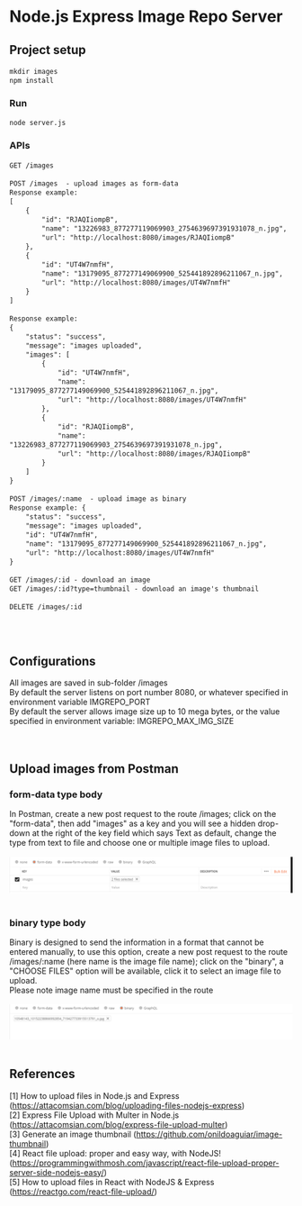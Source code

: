 # Node.js Express Image Repo Server

## Project setup
```
mkdir images
npm install
```

### Run
```
node server.js
```

### APIs
```
GET /images

POST /images  - upload images as form-data
Response example:
[
    {
        "id": "RJAQIiompB",
        "name": "13226983_877277119069903_2754639697391931078_n.jpg",
        "url": "http://localhost:8080/images/RJAQIiompB"
    },
    {
        "id": "UT4W7nmfH",
        "name": "13179095_877277149069900_525441892896211067_n.jpg",
        "url": "http://localhost:8080/images/UT4W7nmfH"
    }
]

Response example: 
{
    "status": "success",
    "message": "images uploaded",
    "images": [
        {
            "id": "UT4W7nmfH",
            "name": "13179095_877277149069900_525441892896211067_n.jpg",
            "url": "http://localhost:8080/images/UT4W7nmfH"
        },
        {
            "id": "RJAQIiompB",
            "name": "13226983_877277119069903_2754639697391931078_n.jpg",
            "url": "http://localhost:8080/images/RJAQIiompB"
        }
    ]
}

POST /images/:name  - upload image as binary
Response example: {
    "status": "success",
    "message": "images uploaded",
    "id": "UT4W7nmfH",
    "name": "13179095_877277149069900_525441892896211067_n.jpg",
    "url": "http://localhost:8080/images/UT4W7nmfH"
}

GET /images/:id - download an image
GET /images/:id?type=thumbnail - download an image's thumbnail

DELETE /images/:id
```
<br><br>

## Configurations
All images are saved in sub-folder /images<br>
By default the server listens on port number 8080, or whatever specified in environment variable IMGREPO_PORT<br>
By default the server allows image size up to 10 mega bytes, or the value specified in environment variable: IMGREPO_MAX_IMG_SIZE<br>
<br><br>
##  Upload images from Postman
### form-data type body
In Postman, create a new post request to the route /images; click on the "form-data", then add "images" as a key and you will see a hidden drop-down at the right of the key field which says Text as default,  change the type from text to file and choose one or multiple image files to upload.<br>
<br><img src="public/form-data.png?raw=true" /><br><br>
### binary type body
Binary is designed to send the information in a format that cannot be entered manually, to use this option, create a new post request to the route /images/:name (here name is the image file name);  click on the "binary", a "CHOOSE FILES" option will be available, click it to select an image file to upload.<br>
Please note image name must be specified in the route<br>
<br><img src="public/binary-data.png?raw=true" /><br><br>

## References
[1] How to upload files in Node.js and Express (https://attacomsian.com/blog/uploading-files-nodejs-express)<br>
[2] Express File Upload with Multer in Node.js (https://attacomsian.com/blog/express-file-upload-multer)<br>
[3] Generate an image thumbnail (https://github.com/onildoaguiar/image-thumbnail)<br>
[4] React file upload: proper and easy way, with NodeJS! (https://programmingwithmosh.com/javascript/react-file-upload-proper-server-side-nodejs-easy/) <br>
[5] How to upload files in React with NodeJS & Express (https://reactgo.com/react-file-upload/)<br>